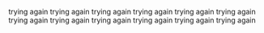 trying again
trying again
trying again
trying again
trying again
trying again
trying again
trying again
trying again
trying again
trying again
trying again
